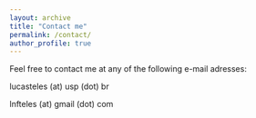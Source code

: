 ```yaml
---
layout: archive
title: "Contact me"
permalink: /contact/
author_profile: true
---
```


Feel free to contact me at any of the following e-mail adresses:

lucasteles (at) usp (dot) br

lnfteles (at) gmail (dot) com
